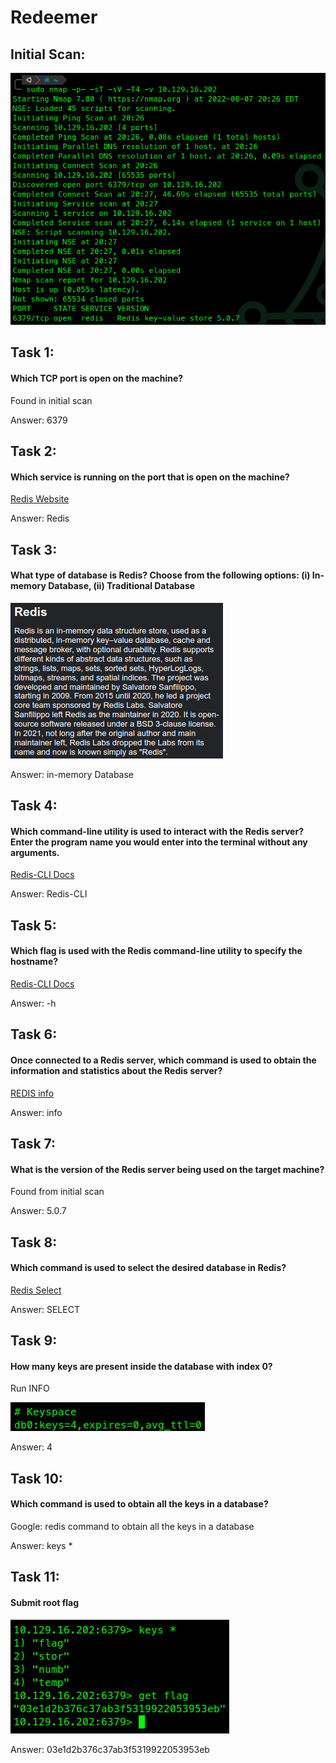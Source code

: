 # Redeemer

## Initial Scan:

![](<../../../../.gitbook/assets/image (5) (1) (3).png>)

## Task 1:

#### Which TCP port is open on the machine?

Found in initial scan

Answer: 6379

## Task 2:

#### Which service is running on the port that is open on the machine?

[Redis Website](https://redis.io/)

Answer: Redis

## Task 3:

#### What type of database is Redis? Choose from the following options: (i) In-memory Database, (ii) Traditional Database

![](<../../../../.gitbook/assets/image (3) (1) (3).png>)

Answer: in-memory Database

## Task 4:

#### Which command-line utility is used to interact with the Redis server? Enter the program name you would enter into the terminal without any arguments.

[Redis-CLI Docs](https://redis.io/docs/manual/cli/)

Answer: Redis-CLI

## Task 5:

#### Which flag is used with the Redis command-line utility to specify the hostname?

[Redis-CLI Docs](https://redis.io/docs/manual/cli/)

Answer: -h

## Task 6:

#### Once connected to a Redis server, which command is used to obtain the information and statistics about the Redis server?

[REDIS info](https://redis.io/commands/info/)

Answer: info

## Task 7:

#### What is the version of the Redis server being used on the target machine?

Found from initial scan

Answer: 5.0.7

## Task 8:

#### Which command is used to select the desired database in Redis?

[Redis Select](https://redis.io/commands/select/)

Answer: SELECT

## Task 9:

#### How many keys are present inside the database with index 0?

Run INFO

![](<../../../../.gitbook/assets/image (4) (1) (1) (1) (1) (1).png>)

Answer: 4

## Task 10:

#### Which command is used to obtain all the keys in a database?

Google: redis command to obtain all the keys in a database

Answer: keys \*

## Task 11:&#x20;

#### Submit root flag

![](<../../../../.gitbook/assets/image (9) (1).png>)

Answer: 03e1d2b376c37ab3f5319922053953eb
